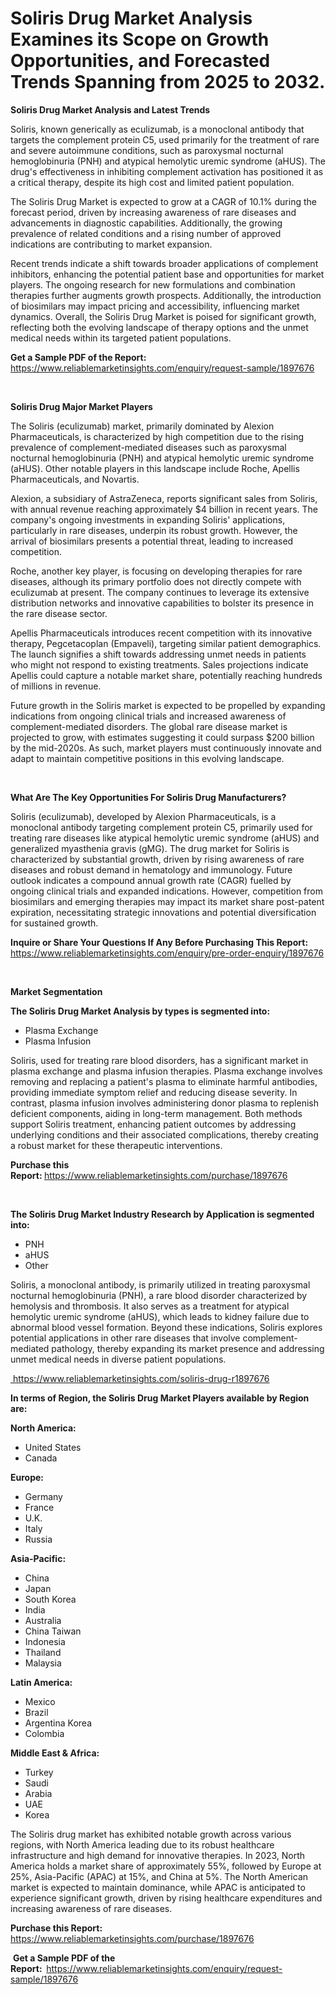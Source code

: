 <p><h1>Soliris Drug Market Analysis Examines its Scope on Growth Opportunities, and Forecasted Trends Spanning from 2025 to 2032.</h1></p><p><strong>Soliris Drug Market Analysis and Latest Trends</strong></p>
<p><p>Soliris, known generically as eculizumab, is a monoclonal antibody that targets the complement protein C5, used primarily for the treatment of rare and severe autoimmune conditions, such as paroxysmal nocturnal hemoglobinuria (PNH) and atypical hemolytic uremic syndrome (aHUS). The drug's effectiveness in inhibiting complement activation has positioned it as a critical therapy, despite its high cost and limited patient population.</p><p>The Soliris Drug Market is expected to grow at a CAGR of 10.1% during the forecast period, driven by increasing awareness of rare diseases and advancements in diagnostic capabilities. Additionally, the growing prevalence of related conditions and a rising number of approved indications are contributing to market expansion. </p><p>Recent trends indicate a shift towards broader applications of complement inhibitors, enhancing the potential patient base and opportunities for market players. The ongoing research for new formulations and combination therapies further augments growth prospects. Additionally, the introduction of biosimilars may impact pricing and accessibility, influencing market dynamics. Overall, the Soliris Drug Market is poised for significant growth, reflecting both the evolving landscape of therapy options and the unmet medical needs within its targeted patient populations.</p></p>
<p><strong>Get a Sample PDF of the Report:&nbsp;</strong> <a href="https://www.reliablemarketinsights.com/enquiry/request-sample/1897676?utm_campaign=2788&utm_medium=2&utm_source=Github&utm_content=ia&utm_term=19042025&utm_id=soliris-drug">https://www.reliablemarketinsights.com/enquiry/request-sample/1897676</a></p>
<p>&nbsp;</p>
<p><strong>Soliris Drug Major Market Players</strong></p>
<p><p>The Soliris (eculizumab) market, primarily dominated by Alexion Pharmaceuticals, is characterized by high competition due to the rising prevalence of complement-mediated diseases such as paroxysmal nocturnal hemoglobinuria (PNH) and atypical hemolytic uremic syndrome (aHUS). Other notable players in this landscape include Roche, Apellis Pharmaceuticals, and Novartis.</p><p>Alexion, a subsidiary of AstraZeneca, reports significant sales from Soliris, with annual revenue reaching approximately $4 billion in recent years. The company's ongoing investments in expanding Soliris' applications, particularly in rare diseases, underpin its robust growth. However, the arrival of biosimilars presents a potential threat, leading to increased competition.</p><p>Roche, another key player, is focusing on developing therapies for rare diseases, although its primary portfolio does not directly compete with eculizumab at present. The company continues to leverage its extensive distribution networks and innovative capabilities to bolster its presence in the rare disease sector.</p><p>Apellis Pharmaceuticals introduces recent competition with its innovative therapy, Pegcetacoplan (Empaveli), targeting similar patient demographics. The launch signifies a shift towards addressing unmet needs in patients who might not respond to existing treatments. Sales projections indicate Apellis could capture a notable market share, potentially reaching hundreds of millions in revenue.</p><p>Future growth in the Soliris market is expected to be propelled by expanding indications from ongoing clinical trials and increased awareness of complement-mediated disorders. The global rare disease market is projected to grow, with estimates suggesting it could surpass $200 billion by the mid-2020s. As such, market players must continuously innovate and adapt to maintain competitive positions in this evolving landscape.</p></p>
<p>&nbsp;</p>
<p><strong>What Are The Key Opportunities For Soliris Drug Manufacturers?</strong></p>
<p><p>Soliris (eculizumab), developed by Alexion Pharmaceuticals, is a monoclonal antibody targeting complement protein C5, primarily used for treating rare diseases like atypical hemolytic uremic syndrome (aHUS) and generalized myasthenia gravis (gMG). The drug market for Soliris is characterized by substantial growth, driven by rising awareness of rare diseases and robust demand in hematology and immunology. Future outlook indicates a compound annual growth rate (CAGR) fuelled by ongoing clinical trials and expanded indications. However, competition from biosimilars and emerging therapies may impact its market share post-patent expiration, necessitating strategic innovations and potential diversification for sustained growth.</p></p>
<p><strong>Inquire or Share Your Questions If Any Before Purchasing This Report:</strong> <a href="https://www.reliablemarketinsights.com/enquiry/pre-order-enquiry/1897676?utm_campaign=2788&utm_medium=2&utm_source=Github&utm_content=ia&utm_term=19042025&utm_id=soliris-drug">https://www.reliablemarketinsights.com/enquiry/pre-order-enquiry/1897676</a></p>
<p>&nbsp;</p>
<p><strong>Market Segmentation</strong></p>
<p><strong>The Soliris Drug Market Analysis by types is segmented into:</strong></p>
<p><ul><li>Plasma Exchange</li><li>Plasma Infusion</li></ul></p>
<p><p>Soliris, used for treating rare blood disorders, has a significant market in plasma exchange and plasma infusion therapies. Plasma exchange involves removing and replacing a patient's plasma to eliminate harmful antibodies, providing immediate symptom relief and reducing disease severity. In contrast, plasma infusion involves administering donor plasma to replenish deficient components, aiding in long-term management. Both methods support Soliris treatment, enhancing patient outcomes by addressing underlying conditions and their associated complications, thereby creating a robust market for these therapeutic interventions.</p></p>
<p><strong>Purchase this Report:&nbsp;</strong><a href="https://www.reliablemarketinsights.com/purchase/1897676?utm_campaign=2788&utm_medium=2&utm_source=Github&utm_content=ia&utm_term=19042025&utm_id=soliris-drug">https://www.reliablemarketinsights.com/purchase/1897676</a></p>
<p>&nbsp;</p>
<p><strong>The Soliris Drug Market Industry Research by Application is segmented into:</strong></p>
<p><ul><li>PNH</li><li>aHUS</li><li>Other</li></ul></p>
<p><p>Soliris, a monoclonal antibody, is primarily utilized in treating paroxysmal nocturnal hemoglobinuria (PNH), a rare blood disorder characterized by hemolysis and thrombosis. It also serves as a treatment for atypical hemolytic uremic syndrome (aHUS), which leads to kidney failure due to abnormal blood vessel formation. Beyond these indications, Soliris explores potential applications in other rare diseases that involve complement-mediated pathology, thereby expanding its market presence and addressing unmet medical needs in diverse patient populations.</p></p>
<p><a href="https://www.reliablemarketinsights.com/soliris-drug-r1897676?utm_campaign=2788&utm_medium=2&utm_source=Github&utm_content=ia&utm_term=19042025&utm_id=soliris-drug">&nbsp;https://www.reliablemarketinsights.com/soliris-drug-r1897676</a></p>
<p><strong>In terms of Region, the Soliris Drug Market Players available by Region are:</strong></p>
<p>
    <p> <strong> North America: </strong>
        <ul>
            <li>United States</li>
            <li>Canada</li>
        </ul>
        </p> 
    <p> <strong> Europe: </strong>
        <ul>
            <li>Germany</li>
            <li>France</li>
            <li>U.K.</li>
            <li>Italy</li>
            <li>Russia</li>
        </ul>
        </p> 
    <p> <strong> Asia-Pacific: </strong>
        <ul>
            <li>China</li>
            <li>Japan</li>
            <li>South Korea</li>
            <li>India</li>
            <li>Australia</li>
            <li>China Taiwan</li>
            <li>Indonesia</li>
            <li>Thailand</li>
            <li>Malaysia</li>
        </ul>
        </p> 
    <p> <strong> Latin America: </strong>
        <ul>
            <li>Mexico</li>
            <li>Brazil</li>
            <li>Argentina Korea</li>
            <li>Colombia</li>
        </ul>
        </p> 
    <p> <strong> Middle East & Africa: </strong>
        <ul>
            <li>Turkey</li>
            <li>Saudi</li>
            <li>Arabia</li>
            <li>UAE</li>
            <li>Korea</li>
        </ul>
    </p>
    </p>
<p><p>The Soliris drug market has exhibited notable growth across various regions, with North America leading due to its robust healthcare infrastructure and high demand for innovative therapies. In 2023, North America holds a market share of approximately 55%, followed by Europe at 25%, Asia-Pacific (APAC) at 15%, and China at 5%. The North American market is expected to maintain dominance, while APAC is anticipated to experience significant growth, driven by rising healthcare expenditures and increasing awareness of rare diseases.</p></p>
<p><strong>Purchase this Report: </strong><a href="https://www.reliablemarketinsights.com/purchase/1897676?utm_campaign=2788&utm_medium=2&utm_source=Github&utm_content=ia&utm_term=19042025&utm_id=soliris-drug">https://www.reliablemarketinsights.com/purchase/1897676</a></p>
<p>&nbsp;<strong>Get a Sample PDF of the Report:&nbsp;&nbsp;</strong><a href="https://www.reliablemarketinsights.com/enquiry/request-sample/1897676?utm_campaign=2788&utm_medium=2&utm_source=Github&utm_content=ia&utm_term=19042025&utm_id=soliris-drug">https://www.reliablemarketinsights.com/enquiry/request-sample/1897676</a></p>
<p><strong></strong></p>
<p><p></p><p></p><p></p></p>